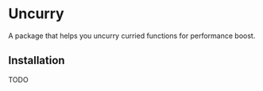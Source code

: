 # Uncurry

A package that helps you uncurry curried functions for performance boost.

## Installation

TODO
